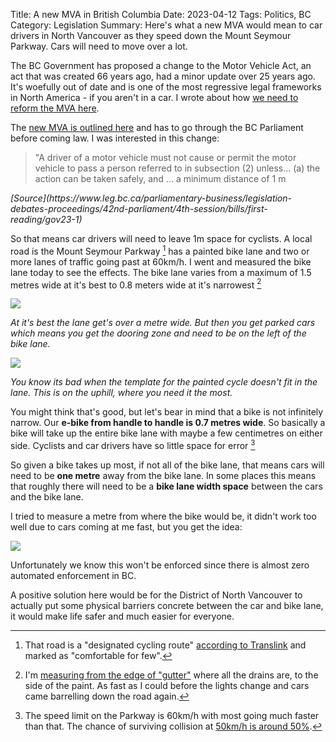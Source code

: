 Title: A new MVA in British Columbia
Date: 2023-04-12
Tags: Politics, BC
Category: Legislation
Summary: Here's what a new MVA would mean to car drivers in North Vancouver as they speed down the Mount Seymour Parkway. Cars will need to move over a lot.

The BC Government has proposed a change to the Motor Vehicle Act, an act that was created 66 years ago, had a minor update over 25 years ago. It's woefully out of date and is one of the most regressive legal frameworks in North America - if you aren't in a car. I wrote about how [we need to reform the MVA here](https://beyondcars.ca/reform-the-mva.html).

The [new MVA is outlined here](https://www.leg.bc.ca/parliamentary-business/legislation-debates-proceedings/42nd-parliament/4th-session/bills/first-reading/gov23-1) and has to go through the BC Parliament before coming law. I was interested in this change:

<blockquote>"A driver of a motor vehicle must not cause or permit the motor vehicle to pass a person referred to in subsection (2) unless... (a) the action can be taken safely, and ... a minimum distance of 1 m</blockquote>
<cite>[Source](https://www.leg.bc.ca/parliamentary-business/legislation-debates-proceedings/42nd-parliament/4th-session/bills/first-reading/gov23-1)</cite>

So that means car drivers will need to leave 1m space for cyclists.  A local road is the Mount Seymour Parkway [^1] has a painted bike lane and two or more lanes of traffic going past at 60km/h. I went and measured the bike lane today to see the effects. The bike lane varies from a maximum of 1.5 metres wide at it's best to 0.8 meters wide at it's narrowest [^2]

<img src="{static}/images/seymour-bike-lane-wider.png" />

<cite>At it's best the lane get's over a metre wide. But then you get parked cars which means you get the dooring zone and need to be on the left of the bike lane.</cite>

<img src="{static}/images/seymour-bike-lane-worse.png" />

<cite>You know its bad when the template for the painted cycle doesn't fit in the lane. This is on the uphill, where you need it the most.</cite>

You might think that's good, but let's bear in mind that a bike is not infinitely narrow. Our **e-bike from handle to handle is 0.7 metres wide**. So basically a bike will take up the entire bike lane with maybe a few centimetres on either side. Cyclists and car drivers have so little space for error [^3]

So given a bike takes up most, if not all of the bike lane, that means cars will need to be **one metre** away from the bike lane. In some places this means that roughly there will need to be a **bike lane width space** between the cars and the bike lane.

I tried to measure a metre from where the bike would be, it didn't work too well due to cars coming at me fast, but you get the idea:

<img src="{static}/images/seymour-bike-lane-1m.png" />

Unfortunately we know this won't be enforced since there is almost zero automated enforcement in BC.

A positive solution here would be for the District of North Vancouver to actually put some physical barriers concrete between the car and bike lane, it would make life safer and much easier for everyone.

[^1]: That road is a "designated cycling route" [according to Translink](https://www.translink.ca/rider-guide/bike-and-ride-on-transit/cycling-in-metro-vancouver#cycling-maps) and marked as "comfortable for few".
[^2]: I'm <a href="{static}/images/seymour-bike-lane-measuring.png">measuring from the edge of "gutter"</a> where all the drains are, to the side of the paint. As fast as I could before the lights change and cars came barrelling down the road again.
[^3]: The speed limit on the Parkway is 60km/h with most going much faster than that. The chance of surviving collision at [50km/h is around 50%](https://www2.gov.bc.ca/gov/content/transportation/driving-and-cycling/roadsafetybc/high-risk/speed).